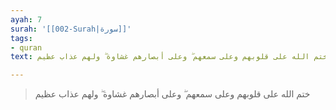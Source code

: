 ```yaml
---
ayah: 7
surah: '[[002-Surah|سورة]]'
tags:
- quran
text: ختم الله على قلوبهم وعلى سمعهم ۖ وعلى أبصارهم غشاوة ۖ ولهم عذاب عظيم

---
```

> ختم الله على قلوبهم وعلى سمعهم ۖ وعلى أبصارهم غشاوة ۖ ولهم عذاب عظيم

